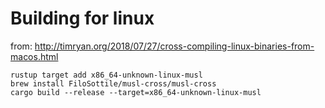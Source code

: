 
# Building for linux

from: http://timryan.org/2018/07/27/cross-compiling-linux-binaries-from-macos.html

    rustup target add x86_64-unknown-linux-musl
    brew install FiloSottile/musl-cross/musl-cross
    cargo build --release --target=x86_64-unknown-linux-musl
